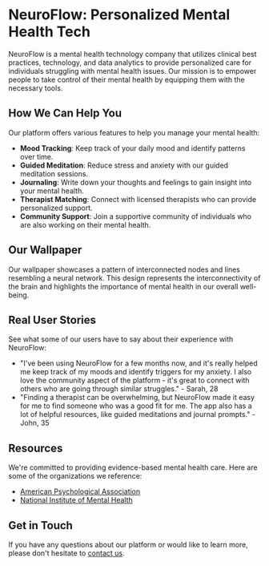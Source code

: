 <!--font:Open Sans-->

# NeuroFlow: Personalized Mental Health Tech

NeuroFlow is a mental health technology company that utilizes clinical best practices, technology, and data analytics to provide personalized care for individuals struggling with mental health issues. Our mission is to empower people to take control of their mental health by equipping them with the necessary tools.

## How We Can Help You

Our platform offers various features to help you manage your mental health:

- **Mood Tracking**: Keep track of your daily mood and identify patterns over time.
- **Guided Meditation**: Reduce stress and anxiety with our guided meditation sessions.
- **Journaling**: Write down your thoughts and feelings to gain insight into your mental health.
- **Therapist Matching**: Connect with licensed therapists who can provide personalized support.
- **Community Support**: Join a supportive community of individuals who are also working on their mental health.

## Our Wallpaper

Our wallpaper showcases a pattern of interconnected nodes and lines resembling a neural network. This design represents the interconnectivity of the brain and highlights the importance of mental health in our overall well-being.

## Real User Stories

See what some of our users have to say about their experience with NeuroFlow:

- "I've been using NeuroFlow for a few months now, and it's really helped me keep track of my moods and identify triggers for my anxiety. I also love the community aspect of the platform - it's great to connect with others who are going through similar struggles." - Sarah, 28
- "Finding a therapist can be overwhelming, but NeuroFlow made it easy for me to find someone who was a good fit for me. The app also has a lot of helpful resources, like guided meditations and journal prompts." - John, 35

## Resources

We're committed to providing evidence-based mental health care. Here are some of the organizations we reference:

- [American Psychological Association](#apa)
- [National Institute of Mental Health](#nimh)

## Get in Touch

If you have any questions about our platform or would like to learn more, please don't hesitate to [contact us](#contact).

<!--

Write me content for website with wallpaper which alt text is:

"A pattern of interconnected nodes and lines resembling a neural network"

The name/title of the page should not be 1:1 copy of the alt text but rather a real content of the website which is using this wallpaper.

- Use markdown format 
- Start with heading
- Heading should be short and concise
- The content should look like a real website 
- The website should not be about the wallpaper, wallpaper is just a related background
- Heading should be contain work "wallpaper" or "background"
- Include real sections like references, contact, user stories, etc. use things relevant to the page purpose.
- Feel free to use structure like headings, bullets, numbering, blockquotes, paragraphs, horizontal lines, etc.
- You can use formatting like bold or _italic_
- You can include UTF-8 emojis
- Links should be only #hash anchors (and you can refer to the document itself)
- Do not include images


---


# NeuroFlow - Enhancing Mental Health through Technology

NeuroFlow is a mental health technology company dedicated to improving the lives of individuals struggling with mental health issues. Our platform combines clinical best practices, technology, and data analytics to provide personalized care for our users.

## Our Mission

At NeuroFlow, we believe that everyone deserves access to quality mental health care. Our mission is to empower individuals to take control of their mental health by providing them with the tools they need to achieve their goals.

## How We Can Help You

Our platform offers a variety of features to help you manage your mental health:

- **Mood Tracking**: Keep track of your daily mood and identify patterns over time.
- **Guided Meditation**: Reduce stress and anxiety with our guided meditation sessions.
- **Journaling**: Write down your thoughts and feelings to gain insight into your mental health.
- **Therapist Matching**: Connect with licensed therapists who can provide personalized support.
- **Community Support**: Join a supportive community of individuals who are also working on their mental health.

## Our Wallpaper

Our wallpaper features a pattern of interconnected nodes and lines resembling a neural network. This design represents the interconnectedness of the brain and the importance of mental health in our overall well-being.

## User Stories

"I've been using NeuroFlow for a few months now, and it's really helped me keep track of my moods and identify triggers for my anxiety. I also love the community aspect of the platform - it's great to connect with others who are going through similar struggles." - Sarah, 28

"Finding a therapist can be overwhelming, but NeuroFlow made it easy for me to find someone who was a good fit for me. The app also has a lot of helpful resources, like guided meditations and journal prompts." - John, 35

## References

- [American Psychological Association](#apa)
- [National Institute of Mental Health](#nimh)

## Contact Us

If you have any questions about our platform or would like to learn more, please don't hesitate to [contact us](#contact).


---


Heading is too long, rewrite whole content.


---


# Enhancing Mental Health through Technology with NeuroFlow

NeuroFlow is a mental health technology company that combines clinical best practices, technology, and data analytics to provide personalized care for individuals struggling with mental health issues. Our mission is to empower people to take control of their mental health by providing them with the tools they need to achieve their goals.

## How We Can Help You

Our platform offers a variety of features to help you manage your mental health:

- **Mood Tracking**: Keep track of your daily mood and identify patterns over time.
- **Guided Meditation**: Reduce stress and anxiety with our guided meditation sessions.
- **Journaling**: Write down your thoughts and feelings to gain insight into your mental health.
- **Therapist Matching**: Connect with licensed therapists who can provide personalized support.
- **Community Support**: Join a supportive community of individuals who are also working on their mental health.

## Our Wallpaper

Our wallpaper is a pattern of interconnected nodes and lines resembling a neural network. This design represents the interconnectedness of the brain and the importance of mental health in our overall well-being.

## Real User Stories

"I've been using NeuroFlow for a few months now, and it's really helped me keep track of my moods and identify triggers for my anxiety. I also love the community aspect of the platform - it's great to connect with others who are going through similar struggles." - Sarah, 28

"Finding a therapist can be overwhelming, but NeuroFlow made it easy for me to find someone who was a good fit for me. The app also has a lot of helpful resources, like guided meditations and journal prompts." - John, 35

## Resources

We are committed to providing evidence-based mental health care. Here are some of the organizations we reference:

- [American Psychological Association](#apa)
- [National Institute of Mental Health](#nimh)

## Get in Touch

If you have any questions about our platform or would like to learn more, please don't hesitate to [contact us](#contact).


---


Heading is too long, rewrite whole content.


---


# NeuroFlow: Technology-Enabled Mental Health Care

NeuroFlow is a mental health technology company that leverages clinical best practices, technology, and data analytics to provide personalized care for individuals dealing with mental health issues. Our goal is to empower people to take control of their mental health by providing them with the tools they need to achieve their goals.

## How We Can Help You

Our platform offers a range of features to help you manage your mental health:

- **Mood Tracking**: Keep track of your daily mood and identify patterns over time.
- **Guided Meditation**: Reduce stress and anxiety with our guided meditation sessions.
- **Journaling**: Write down your thoughts and feelings to gain insight into your mental health.
- **Therapist Matching**: Connect with licensed therapists who can provide personalized support.
- **Community Support**: Join a supportive community of individuals who are also working on their mental health.

## Our Wallpaper

Our wallpaper features a pattern of interconnected nodes and lines resembling a neural network. This design represents the interconnectedness of the brain and the importance of mental health in our overall well-being.

## Real User Stories

Here's what some of our users have to say about their experience with NeuroFlow:

- "I've been using NeuroFlow for a few months now, and it's really helped me keep track of my moods and identify triggers for my anxiety. I also love the community aspect of the platform - it's great to connect with others who are going through similar struggles." - Sarah, 28
- "Finding a therapist can be overwhelming, but NeuroFlow made it easy for me to find someone who was a good fit for me. The app also has a lot of helpful resources, like guided meditations and journal prompts." - John, 35

## Resources

We're committed to providing evidence-based mental health care. Here are some of the organizations we reference:

- [American Psychological Association](#apa)
- [National Institute of Mental Health](#nimh)

## Get in Touch

If you have any questions about our platform or would like to learn more, please don't hesitate to [contact us](#contact).


---


Heading is too long, rewrite whole content.


---


# NeuroFlow: Personalized Mental Health Care with Technology

NeuroFlow is a mental health technology company that utilizes clinical best practices, technology, and data analytics to provide personalized care for individuals struggling with mental health issues. Our mission is to empower people to take control of their mental health by equipping them with the necessary tools.

## How We Can Help You

Our platform offers various features to help you manage your mental health:

- **Mood Tracking**: Keep track of your daily mood and identify patterns over time.
- **Guided Meditation**: Reduce stress and anxiety with our guided meditation sessions.
- **Journaling**: Write down your thoughts and feelings to gain insight into your mental health.
- **Therapist Matching**: Connect with licensed therapists who can provide personalized support.
- **Community Support**: Join a supportive community of individuals who are also working on their mental health.

## Our Wallpaper

Our wallpaper showcases a pattern of interconnected nodes and lines resembling a neural network. This design represents the interconnectivity of the brain and highlights the importance of mental health in our overall well-being.

## Real User Stories

See what some of our users have to say about their experience with NeuroFlow:

- "I've been using NeuroFlow for a few months now, and it's really helped me keep track of my moods and identify triggers for my anxiety. I also love the community aspect of the platform - it's great to connect with others who are going through similar struggles." - Sarah, 28
- "Finding a therapist can be overwhelming, but NeuroFlow made it easy for me to find someone who was a good fit for me. The app also has a lot of helpful resources, like guided meditations and journal prompts." - John, 35

## Resources

We're committed to providing evidence-based mental health care. Here are some of the organizations we reference:

- [American Psychological Association](#apa)
- [National Institute of Mental Health](#nimh)

## Get in Touch

If you have any questions about our platform or would like to learn more, please don't hesitate to [contact us](#contact).


---


Write me a Google font which is best fitting for the website.

Pick from the list:
- Futura
- Exo 2
- Poppins
- IBM Plex Sans
- Open Sans
- Roboto
- Raleway
- Dancing Script
- Montserrat
- Lato
- Alegreya
- Playfair Display
- Orbitron
- Lobster
- Inter
- Great Vibes
- Barlow Condensed


Write just the font name nothing else.


---


I recommend using the "Open Sans" font for your website.

-->
